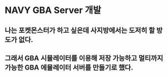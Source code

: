 # NAVY GBA Server 개발 

## 나는 포켓몬스터가 하고 싶은데 사지방에서는 도저히 할 방도가 없다.
## 그래서 GBA 시뮬레이터를 이용해 저장 가능하고 멀티까지 가능한 GBA 에뮬레이터 서버를 만들기로 했다.
